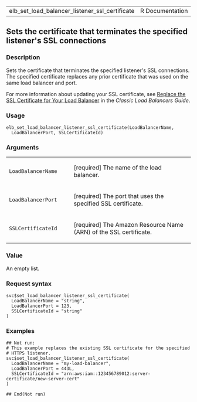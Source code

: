<table style="width: 100%;">
<tbody>
<tr class="odd">
<td>elb_set_load_balancer_listener_ssl_certificate</td>
<td style="text-align: right;">R Documentation</td>
</tr>
</tbody>
</table>

## Sets the certificate that terminates the specified listener's SSL connections

### Description

Sets the certificate that terminates the specified listener's SSL
connections. The specified certificate replaces any prior certificate
that was used on the same load balancer and port.

For more information about updating your SSL certificate, see [Replace
the SSL Certificate for Your Load
Balancer](https://docs.aws.amazon.com/elasticloadbalancing/latest/classic/elb-update-ssl-cert.html)
in the *Classic Load Balancers Guide*.

### Usage

    elb_set_load_balancer_listener_ssl_certificate(LoadBalancerName,
      LoadBalancerPort, SSLCertificateId)

### Arguments

<table>
<colgroup>
<col style="width: 35%" />
<col style="width: 65%" />
</colgroup>
<tbody>
<tr class="odd">
<td><code
id="elb_set_load_balancer_listener_ssl_certificate_:_LoadBalancerName">LoadBalancerName</code></td>
<td><p>[required] The name of the load balancer.</p></td>
</tr>
<tr class="even">
<td><code
id="elb_set_load_balancer_listener_ssl_certificate_:_LoadBalancerPort">LoadBalancerPort</code></td>
<td><p>[required] The port that uses the specified SSL
certificate.</p></td>
</tr>
<tr class="odd">
<td><code
id="elb_set_load_balancer_listener_ssl_certificate_:_SSLCertificateId">SSLCertificateId</code></td>
<td><p>[required] The Amazon Resource Name (ARN) of the SSL
certificate.</p></td>
</tr>
</tbody>
</table>

### Value

An empty list.

### Request syntax

    svc$set_load_balancer_listener_ssl_certificate(
      LoadBalancerName = "string",
      LoadBalancerPort = 123,
      SSLCertificateId = "string"
    )

### Examples

    ## Not run: 
    # This example replaces the existing SSL certificate for the specified
    # HTTPS listener.
    svc$set_load_balancer_listener_ssl_certificate(
      LoadBalancerName = "my-load-balancer",
      LoadBalancerPort = 443L,
      SSLCertificateId = "arn:aws:iam::123456789012:server-certificate/new-server-cert"
    )

    ## End(Not run)
